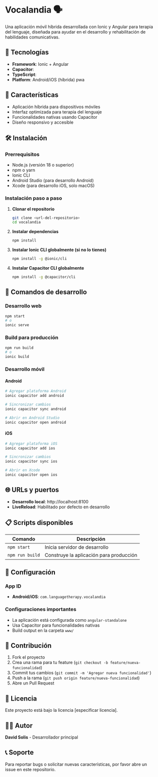 # Vocalandia 🗣️

Una aplicación móvil híbrida desarrollada con Ionic y Angular para terapia del lenguaje, diseñada para ayudar en el desarrollo y rehabilitación de habilidades comunicativas.

## 🚀 Tecnologías

- **Framework**: Ionic  + Angular 
- **Capacitor**: 
- **TypeScript**: 
- **Platform**: Android/iOS (híbrida) pwa

## 📱 Características

- Aplicación híbrida para dispositivos móviles
- Interfaz optimizada para terapia del lenguaje
- Funcionalidades nativas usando Capacitor
- Diseño responsivo y accesible

## 🛠️ Instalación

### Prerrequisitos

- Node.js (versión 18 o superior)
- npm o yarn
- Ionic CLI
- Android Studio (para desarrollo Android)
- Xcode (para desarrollo iOS, solo macOS)

### Instalación paso a paso

1. **Clonar el repositorio**
   ```bash
   git clone <url-del-repositorio>
   cd vocalandia
   ```

2. **Instalar dependencias**
   ```bash
   npm install
   ```

3. **Instalar Ionic CLI globalmente (si no lo tienes)**
   ```bash
   npm install -g @ionic/cli
   ```

4. **Instalar Capacitor CLI globalmente**
   ```bash
   npm install -g @capacitor/cli
   ```

## 🔧 Comandos de desarrollo

### Desarrollo web
```bash
npm start
# o
ionic serve
```

### Build para producción
```bash
npm run build
# o
ionic build
```


### Desarrollo móvil

#### Android
```bash
# Agregar plataforma Android
ionic capacitor add android

# Sincronizar cambios
ionic capacitor sync android

# Abrir en Android Studio
ionic capacitor open android
```

#### iOS
```bash
# Agregar plataforma iOS
ionic capacitor add ios

# Sincronizar cambios
ionic capacitor sync ios

# Abrir en Xcode
ionic capacitor open ios
```


## 🌐 URLs y puertos

- **Desarrollo local**: http://localhost:8100
- **LiveReload**: Habilitado por defecto en desarrollo

## 📋 Scripts disponibles

| Comando | Descripción |
|---------|-------------|
| `npm start` | Inicia servidor de desarrollo |
| `npm run build` | Construye la aplicación para producción |

## 🔧 Configuración

### App ID
- **Android/iOS**: `com.languagetherapy.vocalandia`

### Configuraciones importantes
- La aplicación está configurada como `angular-standalone`
- Usa Capacitor para funcionalidades nativas
- Build output en la carpeta `www/`

## 🤝 Contribución

1. Fork el proyecto
2. Crea una rama para tu feature (`git checkout -b feature/nueva-funcionalidad`)
3. Commit tus cambios (`git commit -m 'Agregar nueva funcionalidad'`)
4. Push a la rama (`git push origin feature/nueva-funcionalidad`)
5. Abre un Pull Request

## 📄 Licencia

Este proyecto está bajo la licencia [especificar licencia].

## 👨‍💻 Autor

**David Solis** - Desarrollador principal

## 📞 Soporte

Para reportar bugs o solicitar nuevas características, por favor abre un issue en este repositorio.
